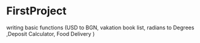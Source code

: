 # FirstProject
writing basic functions (USD to BGN, vakation book list, radians to Degrees ,Deposit Calculator, Food Delivery )     
